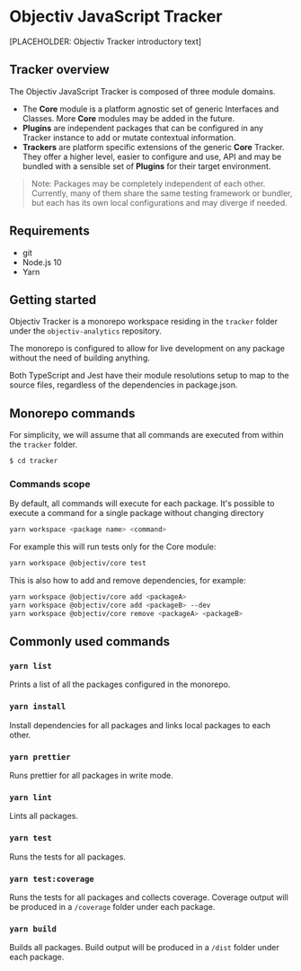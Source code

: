 # Objectiv JavaScript Tracker
[PLACEHOLDER: Objectiv Tracker introductory text]

## Tracker overview
The Objectiv JavaScript Tracker is composed of three module domains. 

- The **Core** module is a platform agnostic set of generic Interfaces and Classes. More **Core** modules may be added in the future.
- **Plugins** are independent packages that can be configured in any Tracker instance to add or mutate contextual information.
- **Trackers** are platform specific extensions of the generic **Core** Tracker. They offer a higher level, easier to configure and use, API and may be bundled with a sensible set of **Plugins** for their target environment.

>Note: Packages may be completely independent of each other. Currently, many of them share the same testing framework or bundler, but each has its own local configurations and may diverge if needed.

## Requirements

- git
- Node.js 10
- Yarn

## Getting started

Objectiv Tracker is a monorepo workspace residing in the `tracker` folder under the `objectiv-analytics` repository.

The monorepo is configured to allow for live development on any package without the need of building anything.

Both TypeScript and Jest have their module resolutions setup to map to the source files, regardless of the dependencies in package.json.

## Monorepo commands
For simplicity, we will assume that all commands are executed from within the `tracker` folder.

```bash
$ cd tracker
```

### Commands scope
By default, all commands will execute for each package. It's possible to execute a command for a single package without changing directory
```bash
yarn workspace <package name> <command>
```

For example this will run tests only for the Core module:
```bash
yarn workspace @objectiv/core test
```

This is also how to add and remove dependencies, for example:
```bash
yarn workspace @objectiv/core add <packageA>
yarn workspace @objectiv/core add <packageB> --dev
yarn workspace @objectiv/core remove <packageA> <packageB>
```

## Commonly used commands

### `yarn list`
Prints a list of all the packages configured in the monorepo.

### `yarn install`
Install dependencies for all packages and links local packages to each other.

### `yarn prettier`
Runs prettier for all packages in write mode.

### `yarn lint`
Lints all packages.

### `yarn test`
Runs the tests for all packages.

### `yarn test:coverage`
Runs the tests for all packages and collects coverage.
Coverage output will be produced in a `/coverage` folder under each package.

### `yarn build`
Builds all packages.
Build output will be produced in a `/dist` folder under each package.
